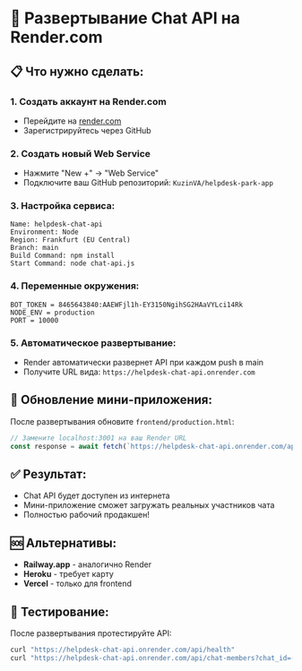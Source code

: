 # 🚀 Развертывание Chat API на Render.com

## 📋 **Что нужно сделать:**

### **1. Создать аккаунт на Render.com**
- Перейдите на [render.com](https://render.com)
- Зарегистрируйтесь через GitHub

### **2. Создать новый Web Service**
- Нажмите "New +" → "Web Service"
- Подключите ваш GitHub репозиторий: `KuzinVA/helpdesk-park-app`

### **3. Настройка сервиса:**
```
Name: helpdesk-chat-api
Environment: Node
Region: Frankfurt (EU Central)
Branch: main
Build Command: npm install
Start Command: node chat-api.js
```

### **4. Переменные окружения:**
```
BOT_TOKEN = 8465643840:AAEWFjl1h-EY3150NgihSG2HAaVYLci14Rk
NODE_ENV = production
PORT = 10000
```

### **5. Автоматическое развертывание:**
- Render автоматически развернет API при каждом push в main
- Получите URL вида: `https://helpdesk-chat-api.onrender.com`

## 🔧 **Обновление мини-приложения:**

После развертывания обновите `frontend/production.html`:

```javascript
// Замените localhost:3001 на ваш Render URL
const response = await fetch(`https://helpdesk-chat-api.onrender.com/api/chat-members?chat_id=${chatId}`);
```

## ✅ **Результат:**
- Chat API будет доступен из интернета
- Мини-приложение сможет загружать реальных участников чата
- Полностью рабочий продакшен!

## 🆘 **Альтернативы:**
- **Railway.app** - аналогично Render
- **Heroku** - требует карту
- **Vercel** - только для frontend

## 📱 **Тестирование:**
После развертывания протестируйте API:
```bash
curl "https://helpdesk-chat-api.onrender.com/api/health"
curl "https://helpdesk-chat-api.onrender.com/api/chat-members?chat_id=-1002978831408"
```
